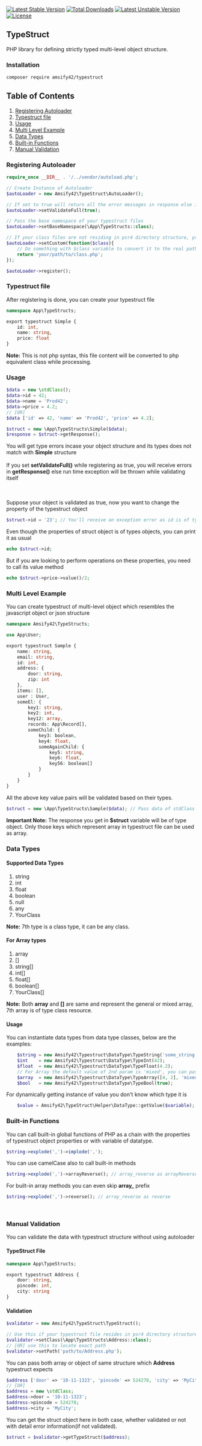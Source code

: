 [![Latest Stable Version](https://poser.pugx.org/amsify42/typestruct/v/stable)](https://packagist.org/packages/amsify42/typestruct)
[![Total Downloads](https://poser.pugx.org/amsify42/typestruct/downloads)](https://packagist.org/packages/amsify42/typestruct)
[![Latest Unstable Version](https://poser.pugx.org/amsify42/typestruct/v/unstable)](https://packagist.org/packages/amsify42/typestruct)
[![License](https://poser.pugx.org/amsify42/typestruct/license)](https://packagist.org/packages/amsify42/typestruct)

## TypeStruct

PHP library for defining strictly typed multi-level object structure.

### Installation

```txt
composer require amsify42/typestruct
```

## Table of Contents
1. [Registering Autoloader](#registering-autoloader)
2. [Typestruct file](#typestruct-file)
3. [Usage](#usage)
4. [Multi Level Example](#multi-level-example)
5. [Data Types](#data-types)
6. [Built-in Functions](#built-in-functions)
7. [Manual Validation](#manual-validation)

### Registering Autoloader

```php
require_once __DIR__ . '/../vendor/autoload.php';

// Create Instance of Autoloader
$autoLoader = new Amsify42\TypeStruct\AutoLoader();

// If set to true will return all the error messages in response else it will throw exception on validation error
$autoLoader->setValidateFull(true);

// Pass the base namespace of your typestruct files
$autoLoader->setBaseNamespace(\App\TypeStructs::class);

// If your class files are not residing in psr4 directory structure, you can set callback for converting class name to locate the exact path of typestruct file while autoloading
$autoLoader->setCustom(function($class){
	// Do something with $class variable to convert it to the real path and return it.
	return 'your/path/to/class.php';
});

$autoLoader->register();
```

### Typestruct file

After registering is done, you can create your typestruct file
```php
namespace App\TypeStructs;

export typestruct Simple {
	id: int,
	name: string,
	price: float
}
```
**Note:** This is not php syntax, this file content will be converted to php equivalent class while processing.

### Usage

```php
$data = new \stdClass();
$data->id = 42;
$data->name = 'Prod42';
$data->price = 4.2;
// [OR]
$data ['id' => 42, 'name' => 'Prod42', 'price' => 4.2];

$struct = new \App\TypeStructs\Simple($data);
$response = $struct->getResponse();
```
You will get type errors incase your object structure and its types does not match with **Simple** structure<br/><br/>
If you set **setValidateFull()** while registering as true, you will receive errors in **getResponse()** else run time exception will be thrown while validating itself

<br/><br/>
Suppose your object is validated as true, now you want to change the property of the typestruct object

```php
$struct->id = '23'; // You'll receive an exception error as id is of type int and you tried to assign string
```
Even though the properties of struct object is of types objects, you can print it as usual
```php
echo $struct->id;	
```
But if you are looking to perform operations on these properties, you need to call its value method
```php
echo $struct->price->value()/2;	
```

### Multi Level Example
You can create typestruct of multi-level object which resembles the javascript object or json structure

```php
namespace Amsify42\TypeStructs;

use App\User;

export typestruct Sample {
	name: string,
	email: string,
	id: int,
	address: {
		door: string,
		zip: int
	},
	items: [],
	user : User,
	someEl: {
		key1: string,
		key2: int,
		key12: array,
		records: App\Record[],
		someChild: {
			key3: boolean,
			key4: float,
			someAgainChild: {
				key5: string,
				key6: float,
				key56: boolean[]
			}
		}
	}
}
```
All the above key value pairs will be validated based on their types.
```php
$struct = new \App\TypeStructs\Sample($data); // Pass data of stdClass or array which agrees to Sample structure
```
**Important Note:** The response you get in **$struct** variable will be of type object. Only those keys which represent array in typestruct file can be used as array.

### Data Types

#### Supported Data Types
1. string
2. int
3. float
4. boolean
5. null
6. any
7. YourClass

**Note:** 7th type is a class type, it can be any class.

#### For Array types
1. array
2. []
3. string[]
4. int[]
5. float[]
6. boolean[]
7. YourClass[]

**Note:** Both **array** and **[]** are same and represent the general or mixed array, 7th array is of type class resource.

#### Usage
You can instantiate data types from data type classes, below are the examples:
```php
	$string = new Amsify42\Typestruct\DataType\TypeString('some_string');
	$int 	= new Amsify42\Typestruct\DataType\TypeInt(42);
	$float 	= new Amsify42\Typestruct\DataType\TypeFloat(4.2);
	// For Array the default value of 2nd param is 'mixed', you can pass other data type listed above
	$array 	= new Amsify42\Typestruct\DataType\TypeArray([4, 2], 'mixed');
	$bool 	= new Amsify42\Typestruct\DataType\TypeBool(true);
```
For dynamically getting instance of value you don't know which type it is
```php
	$value = Amsify42\TypeStruct\Helper\DataType::getValue($variable);
```

### Built-in Functions
You can call built-in global functions of PHP as a chain with the properties of typestruct object properties or with variable of datatype.
```php
$string->explode(',')->implode(',');
```
You can use camelCase also to call built-in methods
```php
$string->explode(',')->arrayReverse(); // array_reverse as arrayReverse
```
For built-in array methods you can even skip **array_** prefix
```php
$string->explode(',')->reverse(); // array_reverse as reverse
```
<br/>

### Manual Validation
You can validate the data with typestruct structure without using autoloader

#### TypeStruct File
```php
namespace App\TypeStructs;

export typestruct Address {
	door: string,
	pincode: int,
	city: string
}	
```
#### Validation
```php
$validator = new Amsify42\TypeStruct\TypeStruct();

// Use this if your typestruct file resides in psr4 directory structure
$validator->setClass(\App\TypeStructs\Address::class);
// [OR] use this to locate exact path
$validator->setPath('path/to/Address.php');
```
You can pass both array or object of same structure which **Address** typestruct expects
```php	
$address ['door' => '10-11-1323', 'pincode' => 524278, 'city' => 'MyCity'];
// [OR]
$address = new \stdClass;
$address->door = '10-11-1323';
$address->pincode = 524278;
$address->city = 'MyCity';
```
You can get the struct object here in both case, whether validated or not with detail error information(if not validated).
```php
$struct = $validator->getTypeStruct($address);
```